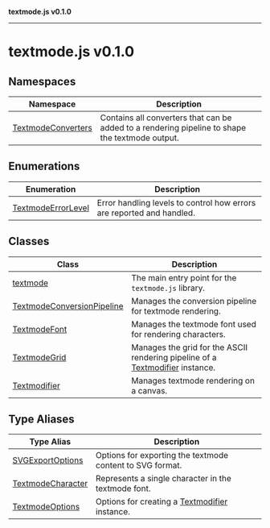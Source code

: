 **textmode.js v0.1.0**

***

# textmode.js v0.1.0

## Namespaces

| Namespace | Description |
| ------ | ------ |
| [TextmodeConverters](textmode.js/namespaces/TextmodeConverters/README.md) | Contains all converters that can be added to a rendering pipeline to shape the textmode output. |

## Enumerations

| Enumeration | Description |
| ------ | ------ |
| [TextmodeErrorLevel](enumerations/TextmodeErrorLevel.md) | Error handling levels to control how errors are reported and handled. |

## Classes

| Class | Description |
| ------ | ------ |
| [textmode](classes/textmode.md) | The main entry point for the `textmode.js` library. |
| [TextmodeConversionPipeline](classes/TextmodeConversionPipeline.md) | Manages the conversion pipeline for textmode rendering. |
| [TextmodeFont](classes/TextmodeFont.md) | Manages the textmode font used for rendering characters. |
| [TextmodeGrid](classes/TextmodeGrid.md) | Manages the grid for the ASCII rendering pipeline of a [Textmodifier](classes/Textmodifier.md) instance. |
| [Textmodifier](classes/Textmodifier.md) | Manages textmode rendering on a canvas. |

## Type Aliases

| Type Alias | Description |
| ------ | ------ |
| [SVGExportOptions](type-aliases/SVGExportOptions.md) | Options for exporting the textmode content to SVG format. |
| [TextmodeCharacter](type-aliases/TextmodeCharacter.md) | Represents a single character in the textmode font. |
| [TextmodeOptions](type-aliases/TextmodeOptions.md) | Options for creating a [Textmodifier](classes/Textmodifier.md) instance. |
